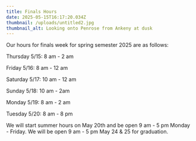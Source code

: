 ```yaml
---
title: Finals Hours
date: 2025-05-15T16:17:20.034Z
thumbnail: /uploads/untitled2.jpg
thumbnail_alt: Looking onto Penrose from Ankeny at dusk
---
```

Our hours for finals week for spring semester 2025 are as follows:

Thursday 5/15: 8 am - 2 am

Friday 5/16: 8 am - 12 am 

Saturday 5/17: 10 am - 12 am

Sunday 5/18: 10 am - 2am

Monday 5/19: 8 am - 2 am

Tuesday 5/20: 8 am - 8 pm

We will start summer hours on May 20th and be open 9 am - 5 pm Monday - Friday. We will be open 9 am - 5 pm May 24 & 25 for graduation.